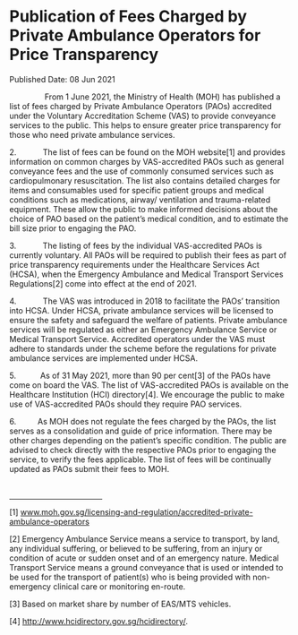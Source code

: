 <html>
    <meta http-equiv="Content-Type" content="text/html; charset=utf-8"/>
    <meta charset="utf-8"/>
    <title>Publication of Fees Charged by Private Ambulance Operators for Price Transparency</title>
    <body><h1>Publication of Fees Charged by Private Ambulance Operators for Price Transparency</h1>
    <p>Published Date: 08 Jun 2021</p> <p>&nbsp; &nbsp; &nbsp; &nbsp; &nbsp; &nbsp; &nbsp; &nbsp; From 1 June 2021, the Ministry of Health (MOH) has published a list of fees charged by Private Ambulance Operators (PAOs) accredited under the Voluntary Accreditation Scheme (VAS) to provide conveyance services to the public. This helps to ensure greater price transparency for those who need private ambulance services. </p> <p>2.&nbsp; &nbsp; &nbsp; &nbsp; &nbsp; &nbsp; The list of fees can be found on the MOH website[1]&nbsp;and provides information on common charges by VAS-accredited PAOs such as general conveyance fees and the use of commonly consumed services such as cardiopulmonary resuscitation. The list also contains detailed charges for items and consumables used for specific patient groups and medical conditions such as medications, airway/ ventilation and trauma-related equipment. These allow the public to make informed decisions about the choice of PAO based on the patient’s medical condition, and to estimate the bill size prior to engaging the PAO.</p><p><p>3.&nbsp; &nbsp; &nbsp; &nbsp; &nbsp; &nbsp; The listing of fees by the individual VAS-accredited PAOs is currently voluntary. All PAOs will be required to publish their fees as part of price transparency requirements under the Healthcare Services Act (HCSA), when the Emergency Ambulance and Medical Transport Services Regulations[2]&nbsp;come into effect at the end of 2021.</p></p><p><p>4.&nbsp; &nbsp; &nbsp; &nbsp; &nbsp; &nbsp; The VAS was introduced in 2018 to facilitate the PAOs’ transition into HCSA. Under HCSA, private ambulance services will be licensed to ensure the safety and safeguard the welfare of patients. Private ambulance services will be regulated as either an Emergency Ambulance Service or Medical Transport Service. Accredited operators under the VAS must adhere to standards under the scheme before the regulations for private ambulance services are implemented under HCSA.</p></p><p><p>5.&nbsp; &nbsp; &nbsp; &nbsp; &nbsp; &nbsp;As of 31 May 2021, more than 90 per cent[3]&nbsp;of the PAOs have come on board the VAS. The list of VAS-accredited PAOs is available on the Healthcare Institution (HCI) directory[4]. We encourage the public to make use of VAS-accredited PAOs should they require PAO services.</p></p><p><p>6.&nbsp; &nbsp;<b> &nbsp; &nbsp; &nbsp; &nbsp;</b>As MOH does not regulate the fees charged by the PAOs, the list serves as a consolidation and guide of price information. There may be other charges depending on the patient’s specific condition. The public are advised to check directly with the respective PAOs prior to engaging the service, to verify the fees applicable. The list of fees will be continually updated as PAOs submit their fees to MOH.</p></p> <div><br clear="all"> <hr align="left" size="1" width="33%"> <div id="ftn1"> <p>[1]&nbsp;<a href="http://www.moh.gov.sg/licensing-and-regulation/accredited-private-ambulance-operators">www.moh.gov.sg/licensing-and-regulation/accredited-private-ambulance-operators</a></p> </div> <div id="ftn2"> <p>[2] Emergency Ambulance Service means a service to transport, by land, any individual suffering, or believed to be suffering, from an injury or condition of acute or sudden onset and of an emergency nature. Medical Transport Service means a ground conveyance that is used or intended to be used for the transport of patient(s) who is being provided with non-emergency clinical care or monitoring en-route.</p> </div> <div id="ftn3"> <p>[3] Based on market share by number of EAS/MTS vehicles.</p> </div> <div id="ftn4"> <p>[4]&nbsp;<a href="http://www.hcidirectory.gov.sg/hcidirectory/">http://www.hcidirectory.gov.sg/hcidirectory/</a>.</p> </div> </div></body>
</html>